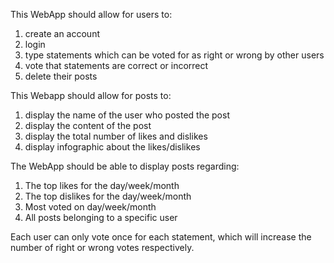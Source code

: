 This WebApp should allow for users to:
1. create an account
2. login 
3. type statements which can be voted for as right or wrong by other users
4. vote that statements are correct or incorrect
5. delete their posts

This Webapp should allow for posts to:
1. display the name of the user who posted the post
2. display the content of the post
3. display the total number of likes and dislikes
4. display infographic about the likes/dislikes

The WebApp should be able to display posts regarding:
1. The top likes for the day/week/month
2. The top dislikes for the day/week/month
3. Most voted on day/week/month
4. All posts belonging to a specific user


Each user can only vote once for each statement, which will increase the number of right or wrong votes respectively.